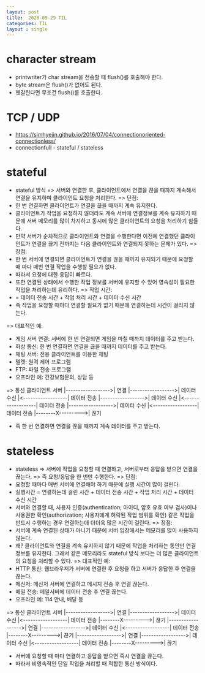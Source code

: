```yaml
---
layout: post
title:  2020-09-29 TIL
categories: TIL
layout : single
---
```


# character stream
- printwriter가 char stream을 전송할 때 flush()를 호출해야 한다.
- byte stream은 flush()가 없어도 된다.
- 헷갈린다면 무조건 flush()를 호출한다.

# TCP / UDP
- https://simhyejin.github.io/2016/07/04/connectionoriented-connectionless/
- connectionfull - stateful / stateless

# stateful
- stateful 방식
 => 서버와 연결한 후, 클라이언트에서 연결을 끊을 때까지 
   계속해서 연결을 유지하며 클라이언트 요청을 처리한다.
 => 단점: 
 - 한 번 연결하면 클라이언트가 연결을 끊을 때까지 계속 유지한다.
 - 클라이언트가 작업을 요청하지 않더라도 계속 
   서버에 연결정보를 계속 유지하기 때문에 
   서버 메모리를 많이 차지하고 
   동시에 많은 클라이언트의 요청을 처리하기 힘들다.
 - 만약 서버가 순차적으로 클라이언트와 연결을 수행한다면
   이전에 연결했던 클라이언트가 연결을 끊기 전까지는 
   다음 클라이언트와 연결되지 못하는 문제가 있다. 
 => 장점:
 - 한 번 서버에 연결되면 클라이언트가 연결을 끊을 때까지 유지되기 때문에
   요청할 때 마다 매번 연결 작업을 수행할 필요가 없다.
 - 따라서 요청에 대한 응답이 빠르다.
 - 또한 연결된 상태에서 수행한 작업  정보를 서버에 유지할 수 있어
   영속성이 필요한 작업을 처리하는데 유리하다.
 => 작업 시간: 
 - = 데이터 전송 시간 + 작업 처리 시간 + 데이터 수신 시간
 - 즉 작업을 요청할 때마다 연결할 필요가 없기 때문에 연결하는데 시간이 걸리지 않는다. 

=> 대표적인 예:
 - 게임 서버 연결: 서버에 한 번 연결되면 게임을 마칠 때까지 데이터를 주고 받는다.
 - 화상 통신: 한 번 연결하면 연결을 끊을 때까지 데이터를 주고 받는다.
 - 채팅 서버: 전용 클라이언트를 이용한 채팅
 - 텔렛: 원격 제어 프로그램
 - FTP: 파일 전송 프로그램
 - 오프라인 예: 건강보험문의, 상담 등 

 => 통신
 클라이언트            서버
     |------------------>| 연결
     |------------------>| 데이터 수신
     |<------------------| 데이터 전송
     |------------------>| 데이터 수신
     |<------------------| 데이터 전송
     |------------------>| 데이터 수신
     |<------------------| 데이터 전송
     |--------X--------->| 끊기
 - 즉 한 번 연결하면 연결을 끊을 때까지 계속 데이터를 주고 받는다.

 # stateless
-  stateless
 => 서버에 작업을 요청할 때 연결하고, 서버로부터 응답을 받으면 연결을 끊는다.
 => 즉 요청/응답을 한 번만 수행한다.
 => 단점:
 - 요청할 때마다 매번 서버에 연결해야 하기 때문에 실행 시간이 많이 걸린다.
 - 실행시간 = 연결하는데 걸린 시간 + 데이터 전송 시간 + 작업 처리 시간 + 데이터 수신 시간
 - 서버와 연결할 때,
 사용자 인증(authentication; 아이디, 암호 유효 여부 검사)이나
 사용권한 확인(authorization; 사용자에게 허락된 작업 범위를 확인) 같은
 작업을 반드시 수행하는 경우 연결하는데 더더욱 많은 시간이 걸린다.
 => 장점:
 - 서버에 계속 연결된 상태가 아니기 때문에 서버 입장에서는 메모리를 많이 사용하지 않는다.
 - 왜?
 클라이언트와 연결을 계속 유지하지 않기 때문에
 작업을 처리하는 동안만 연결정보를 유지한다.
 그래서 같은 메모리라도 stateful 방식 보다는
 더 많은 클라이언트의 요청을 처리할 수 있다.
 => 대표적인 예:
 - HTTP 통신: 웹브라우저가 서버에 연결한 후 요청을 하고 서버가 응답한 후 연결을 끊는다.
 - 메신저: 메신저 서버에 연결하고 메시지 전송 후 연결 끊는다.
 - 메일 전송: 메일서버에 데이터 전송 후 연결 끊는다.
 - 오프라인 예: 114 안내, 배달 등

 => 통신
 클라이언트 서버
 |------------------>| 연결
 |------------------>| 데이터 수신
 |<------------------| 데이터 전송
 |--------X--------->| 끊기
 |------------------>| 연결
 |------------------>| 데이터 수신
 |<------------------| 데이터 전송
 |--------X--------->| 끊기
 |------------------>| 연결
 |------------------>| 데이터 수신
 |<------------------| 데이터 전송
 |--------X--------->| 끊기
 - 서버에 요청할 때 마다 연결하고 응답을 받으면 즉시 연결을 끊는다.
 - 따라서 비영속적인 단일 작업을 처리할 때 적합한 통신 방식이다.
 
